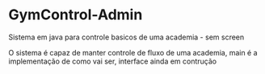 # GymControl-Admin
Sistema em java  para controle basicos de uma academia - sem screen


O sistema é capaz de manter controle de fluxo de uma academia,  main é a implementação de como vai ser, interface ainda em contrução
